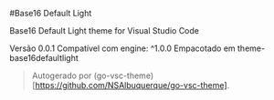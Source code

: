 #Base16 Default Light

Base16 Default Light theme for Visual Studio Code

Versão 0.0.1
Compatível com engine: ^1.0.0
Empacotado em theme-base16defaultlight

> Autogerado por (go-vsc-theme)[https://github.com/NSAlbuquerque/go-vsc-theme].